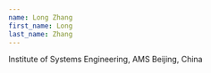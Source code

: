 ```yaml
---
name: Long Zhang
first_name: Long
last_name: Zhang
---
```


Institute of Systems Engineering, AMS Beijing, China